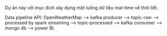 Dự án này với mục đích xây dựng một luồng dữ liệu real-time về thời tiết.

Data pipeline  API: OpenWeatherMap --> kafka producer --> topic-raw --> processed by spark streaming --> topic-processed -->  kafka consumer --> mongo db --> power BI.